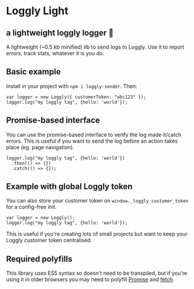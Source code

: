 # Loggly Light

## a lightweight loggly logger 🌳

A lightweight (~0.5 kb minified) lib to send logs to Loggly. Use it to report
errors, track stats, whatever it is you do.

## Basic example

Install in your project with `npm i loggly-sender`. Then:

```
var logger = new Loggly({ customerToken: "abc123" });
logger.log("my loggly tag", {hello: 'world'});
```

## Promise-based interface

You can use the promise-based interface to verify the log made it/catch errors.
This is useful if you want to send the log before an action takes place (eg.
page navigation).

```
logger.log("my loggly tag", {hello: 'world'})
  .then(() => {})
  .catch(() => {});
```

## Example with global Loggly token

You can also store your customer token on `window._loggly_customer_token` for a
config-free init.

```
var logger = new Loggly();
logger.log("my loggly tag", {hello: 'world'});
```

This is useful if you're creating lots of small projects but want to keep your
Loggly customer token centralised.

## Required polyfills

This library uses ES5 syntax so doesn't need to be transpiled, but if you're
using it in older browsers you may need to polyfill
[Promise](https://developer.mozilla.org/en-US/docs/Web/JavaScript/Reference/Global_Objects/Promise)
and [fetch](https://developer.mozilla.org/en-US/docs/Web/API/Fetch_API).
